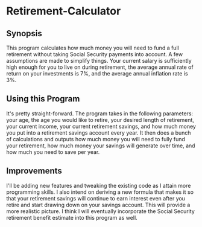 # Retirement-Calculator
## Synopsis
This program calculates how much money you will need to fund a full retirement without taking Social Security payments into account. A few assumptions are made to simplify things. Your current salary is sufficiently high enough for you to live on during retirement, the average annual rate of return on your investments is 7%, and the average annual inflation rate is 3%.  
## Using this Program
It's pretty straight-forward. The program takes in the following parameters: your age, the age you would like to retire, your desired length of retirement, your current income, your current retirement savings, and how much money you put into a retirement savings account every year. It then does a bunch of calculations and outputs how much money you will need to fully fund your retirement, how much money your savings will generate over time, and how much you need to save per year.
## Improvements
I'll be adding new features and tweaking the existing code as I attain more programming skills. I also intend on deriving a new formula that makes it so that your retirement savings will continue to earn interest even after you retire and start drawing down on your savings account. This will provide a more realistic picture. I think I will eventually incorporate the Social Security retirement benefit estimate into this program as well.
